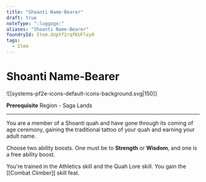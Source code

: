 ```yaml
---
title: "Shoanti Name-Bearer"
draft: true
noteType: ":luggage:"
aliases: "Shoanti Name-Bearer"
foundryId: Item.dUpYf2rqfKUFlxyO
tags:
  - Item
---
```


# Shoanti Name-Bearer
![[systems-pf2e-icons-default-icons-background.svg|150]]

**Prerequisite** Region - Saga Lands

* * *

You are a member of a Shoanti quah and have gone through its coming of age ceremony, gaining the traditional tattoo of your quah and earning your adult name.

Choose two ability boosts. One must be to **Strength** or **Wisdom**, and one is a free ability boost.

You're trained in the Athletics skill and the Quah Lore skill. You gain the [[Combat Climber]] skill feat.
